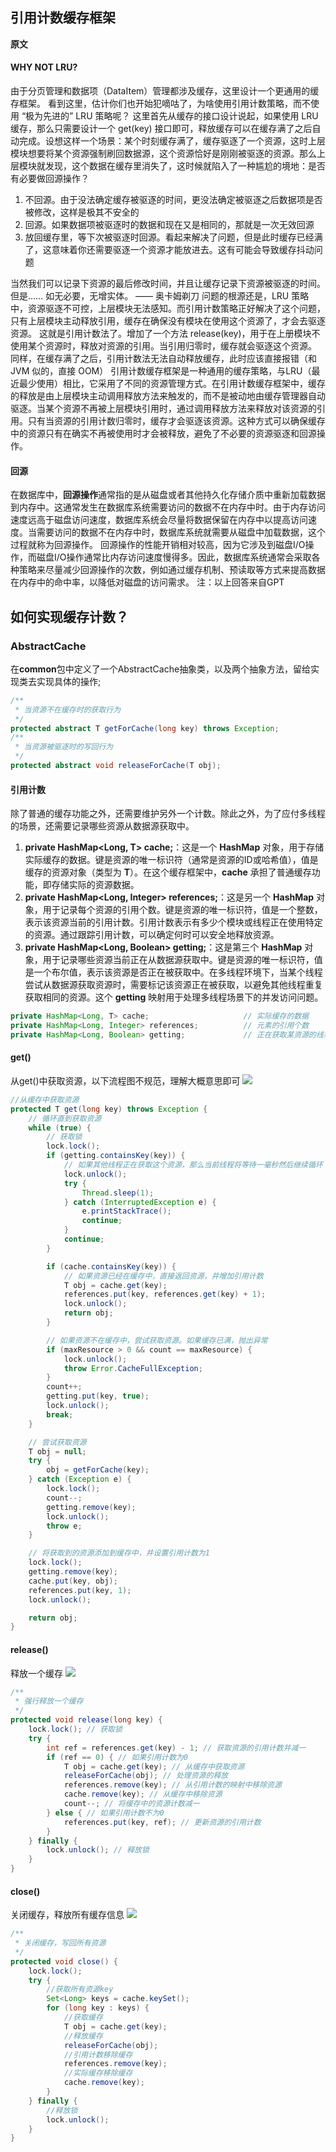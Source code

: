 ## 引用计数缓存框架
**原文**
#### WHY NOT LRU?
由于分页管理和数据项（DataItem）管理都涉及缓存，这里设计一个更通用的缓存框架。
看到这里，估计你们也开始犯嘀咕了，为啥使用引用计数策略，而不使用 “极为先进的” LRU 策略呢？
这里首先从缓存的接口设计说起，如果使用 LRU 缓存，那么只需要设计一个 get(key) 接口即可，释放缓存可以在缓存满了之后自动完成。设想这样一个场景：某个时刻缓存满了，缓存驱逐了一个资源，这时上层模块想要将某个资源强制刷回数据源，这个资源恰好是刚刚被驱逐的资源。那么上层模块就发现，这个数据在缓存里消失了，这时候就陷入了一种尴尬的境地：是否有必要做回源操作？

1. 不回源。由于没法确定缓存被驱逐的时间，更没法确定被驱逐之后数据项是否被修改，这样是极其不安全的
2. 回源。如果数据项被驱逐时的数据和现在又是相同的，那就是一次无效回源
3. 放回缓存里，等下次被驱逐时回源。看起来解决了问题，但是此时缓存已经满了，这意味着你还需要驱逐一个资源才能放进去。这有可能会导致缓存抖动问题

当然我们可以记录下资源的最后修改时间，并且让缓存记录下资源被驱逐的时间。但是……
如无必要，无增实体。 —— 奥卡姆剃刀
问题的根源还是，LRU 策略中，资源驱逐不可控，上层模块无法感知。而引用计数策略正好解决了这个问题，只有上层模块主动释放引用，缓存在确保没有模块在使用这个资源了，才会去驱逐资源。
这就是引用计数法了。增加了一个方法 release(key)，用于在上册模块不使用某个资源时，释放对资源的引用。当引用归零时，缓存就会驱逐这个资源。
同样，在缓存满了之后，引用计数法无法自动释放缓存，此时应该直接报错（和 JVM 似的，直接 OOM）
引用计数缓存框架是一种通用的缓存策略，与LRU（最近最少使用）相比，它采用了不同的资源管理方式。在引用计数缓存框架中，缓存的释放是由上层模块主动调用释放方法来触发的，而不是被动地由缓存管理器自动驱逐。当某个资源不再被上层模块引用时，通过调用释放方法来释放对该资源的引用。只有当资源的引用计数归零时，缓存才会驱逐该资源。这种方式可以确保缓存中的资源只有在确实不再被使用时才会被释放，避免了不必要的资源驱逐和回源操作。
#### 回源
在数据库中，**回源操作**通常指的是从磁盘或者其他持久化存储介质中重新加载数据到内存中。这通常发生在数据库系统需要访问的数据不在内存中时。由于内存访问速度远高于磁盘访问速度，数据库系统会尽量将数据保留在内存中以提高访问速度。当需要访问的数据不在内存中时，数据库系统就需要从磁盘中加载数据，这个过程就称为回源操作。
回源操作的性能开销相对较高，因为它涉及到磁盘I/O操作，而磁盘I/O操作通常比内存访问速度慢得多。因此，数据库系统通常会采取各种策略来尽量减少回源操作的次数，例如通过缓存机制、预读取等方式来提高数据在内存中的命中率，以降低对磁盘的访问需求。
注：以上回答来自GPT
## 如何实现缓存计数？
### AbstractCache
在**common**包中定义了一个AbstractCache<T>抽象类，以及两个抽象方法，留给实现类去实现具体的操作;
```java
/**
 * 当资源不在缓存时的获取行为
 */
protected abstract T getForCache(long key) throws Exception;
/**
 * 当资源被驱逐时的写回行为
 */
protected abstract void releaseForCache(T obj);
```
#### 引用计数
除了普通的缓存功能之外，还需要维护另外一个计数。除此之外，为了应付多线程的场景，还需要记录哪些资源从数据源获取中。

1. **private HashMap<Long, T> cache;**：这是一个 **HashMap** 对象，用于存储实际缓存的数据。键是资源的唯一标识符（通常是资源的ID或哈希值），值是缓存的资源对象（类型为 **T**）。在这个缓存框架中，**cache** 承担了普通缓存功能，即存储实际的资源数据。
2. **private HashMap<Long, Integer> references;**：这是另一个 **HashMap** 对象，用于记录每个资源的引用个数。键是资源的唯一标识符，值是一个整数，表示该资源当前的引用计数。引用计数表示有多少个模块或线程正在使用特定的资源。通过跟踪引用计数，可以确定何时可以安全地释放资源。
3. **private HashMap<Long, Boolean> getting;**：这是第三个 **HashMap** 对象，用于记录哪些资源当前正在从数据源获取中。键是资源的唯一标识符，值是一个布尔值，表示该资源是否正在被获取中。在多线程环境下，当某个线程尝试从数据源获取资源时，需要标记该资源正在被获取，以避免其他线程重复获取相同的资源。这个 **getting** 映射用于处理多线程场景下的并发访问问题。
```java
private HashMap<Long, T> cache;                     // 实际缓存的数据
private HashMap<Long, Integer> references;          // 元素的引用个数
private HashMap<Long, Boolean> getting;             // 正在获取某资源的线程
```
#### get()
从get()中获取资源，以下流程图不规范，理解大概意思即可
![](https://cdn.nlark.com/yuque/0/2024/png/22796888/1713144074597-9171fbd4-7ac4-4bf4-9b95-ea9ce36eba15.png#averageHue=%23fdfbfb&clientId=u580bb469-9ab5-4&from=paste&height=962&id=u058d1b38&originHeight=1202&originWidth=1020&originalType=binary&ratio=1.25&rotation=0&showTitle=false&size=84371&status=done&style=none&taskId=uaa225697-d3ac-44b5-b5b8-7abf22525d2&title=&width=816#averageHue=%23fdfbfb&from=url&id=gtxf4&originHeight=1202&originWidth=1020&originalType=binary&ratio=1&rotation=0&showTitle=false&status=done&style=none&title=)
```java
//从缓存中获取资源
protected T get(long key) throws Exception {
    // 循环直到获取资源
    while (true) {
        // 获取锁
        lock.lock();
        if (getting.containsKey(key)) {
            // 如果其他线程正在获取这个资源，那么当前线程将等待一毫秒然后继续循环
            lock.unlock();
            try {
                Thread.sleep(1);
            } catch (InterruptedException e) {
                e.printStackTrace();
                continue;
            }
            continue;
        }

        if (cache.containsKey(key)) {
            // 如果资源已经在缓存中，直接返回资源，并增加引用计数
            T obj = cache.get(key);
            references.put(key, references.get(key) + 1);
            lock.unlock();
            return obj;
        }

        // 如果资源不在缓存中，尝试获取资源。如果缓存已满，抛出异常
        if (maxResource > 0 && count == maxResource) {
            lock.unlock();
            throw Error.CacheFullException;
        }
        count++;
        getting.put(key, true);
        lock.unlock();
        break;
    }

    // 尝试获取资源
    T obj = null;
    try {
        obj = getForCache(key);
    } catch (Exception e) {
        lock.lock();
        count--;
        getting.remove(key);
        lock.unlock();
        throw e;
    }

    // 将获取到的资源添加到缓存中，并设置引用计数为1
    lock.lock();
    getting.remove(key);
    cache.put(key, obj);
    references.put(key, 1);
    lock.unlock();

    return obj;
}
```
#### release()
释放一个缓存
![](https://cdn.nlark.com/yuque/0/2024/png/22796888/1713144772211-87a5acea-cfdb-4fdf-b47f-fe0068a325f1.png#averageHue=%23fdfcfc&clientId=u580bb469-9ab5-4&from=paste&height=574&id=u8590c4a6&originHeight=717&originWidth=792&originalType=binary&ratio=1.25&rotation=0&showTitle=false&size=46038&status=done&style=none&taskId=u6b0d1f87-577b-48d6-aa95-19529b0618a&title=&width=633.6#averageHue=%23fdfcfc&from=url&id=fQe7u&originHeight=717&originWidth=792&originalType=binary&ratio=1&rotation=0&showTitle=false&status=done&style=none&title=)
```java
/**
 * 强行释放一个缓存
 */
protected void release(long key) {
    lock.lock(); // 获取锁
    try {
        int ref = references.get(key) - 1; // 获取资源的引用计数并减一
        if (ref == 0) { // 如果引用计数为0
            T obj = cache.get(key); // 从缓存中获取资源
            releaseForCache(obj); // 处理资源的释放
            references.remove(key); // 从引用计数的映射中移除资源
            cache.remove(key); // 从缓存中移除资源
            count--; // 将缓存中的资源计数减一
        } else { // 如果引用计数不为0
            references.put(key, ref); // 更新资源的引用计数
        }
    } finally {
        lock.unlock(); // 释放锁
    }
}
```
#### close()
关闭缓存，释放所有缓存信息
![](https://cdn.nlark.com/yuque/0/2024/png/22796888/1713146503997-5cc7d04c-bd8d-45a2-9956-b7f8b09c53bd.png#averageHue=%23fbfafa&clientId=u580bb469-9ab5-4&from=paste&height=448&id=u153755ce&originHeight=560&originWidth=500&originalType=binary&ratio=1.25&rotation=0&showTitle=false&size=27168&status=done&style=none&taskId=u048cd320-7383-4db9-8ea8-f62c8188286&title=&width=400#averageHue=%23fbfafa&from=url&id=lI01H&originHeight=560&originWidth=500&originalType=binary&ratio=1&rotation=0&showTitle=false&status=done&style=none&title=)
```java
/**
 * 关闭缓存，写回所有资源
 */
protected void close() {
    lock.lock();
    try {
        //获取所有资源key
        Set<Long> keys = cache.keySet();
        for (long key : keys) {
            //获取缓存
            T obj = cache.get(key);
            //释放缓存
            releaseForCache(obj);
            //引用计数移除缓存
            references.remove(key);
            //实际缓存移除缓存
            cache.remove(key);
        }
    } finally {
        //释放锁
        lock.unlock();
    }
}
```
